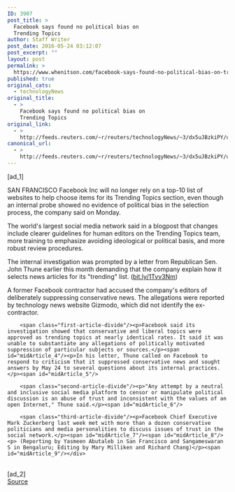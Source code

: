 ```yaml
---
ID: 3907
post_title: >
  Facebook says found no political bias on
  Trending Topics
author: Staff Writer
post_date: 2016-05-24 03:12:07
post_excerpt: ""
layout: post
permalink: >
  https://www.whenitson.com/facebook-says-found-no-political-bias-on-trending-topics/
published: true
original_cats:
  - technologyNews
original_title:
  - >
    Facebook says found no political bias on
    Trending Topics
original_link:
  - >
    http://feeds.reuters.com/~r/reuters/technologyNews/~3/dx5uJBzkiPY/us-facebook-bias-idUSKCN0YE2R9
canonical_url:
  - >
    http://feeds.reuters.com/~r/reuters/technologyNews/~3/dx5uJBzkiPY/us-facebook-bias-idUSKCN0YE2R9
---
```

 [ad_1]
<br><div id="articleText">
<span id="midArticle_start"/>

<span class="focusParagraph" readability="6"><p><span class="articleLocation">SAN FRANCISCO</span> Facebook Inc will no longer rely on a top-10 list of websites to help choose items for its Trending Topics section, even though an internal probe showed no evidence of political bias in the selection process, the company said on Monday.</p></span><span id="midArticle_0"/><p>The world's largest social media network said in a blogpost that changes include clearer guidelines for human editors on the Trending Topics team, more training to emphasize avoiding ideological or political basis, and more robust review procedures.</p><span id="midArticle_1"/><p>The internal investigation was prompted by a letter from Republican Sen. John Thune earlier this month demanding that the company explain how it selects news articles for its "trending" list. (<a href="http://bit.ly/1Tvv3Nm">bit.ly/1Tvv3Nm</a>)</p><span id="midArticle_2"/><p>A former Facebook contractor had accused the company's editors of deliberately suppressing conservative news. The allegations were reported by technology news website Gizmodo, which did not identify the ex-contractor.</p><span id="midArticle_3"/>
        
        <span class="first-article-divide"/><p>Facebook said its investigation showed that conservative and liberal topics were approved as trending topics at nearly identical rates. It said it was unable to substantiate any allegations of politically motivated suppression of particular subjects or sources.</p><span id="midArticle_4"/><p>In his letter, Thune called on Facebook to respond to criticism that it suppressed conservative news and sought answers by May 24 to several questions about its internal practices.</p><span id="midArticle_5"/>
        
        <span class="second-article-divide"/><p>"Any attempt by a neutral and inclusive social media platform to censor or manipulate political discussion is an abuse of trust and inconsistent with the values of an open Internet," Thune said.</p><span id="midArticle_6"/>
        
        <span class="third-article-divide"/><p>Facebook Chief Executive Mark Zuckerberg last week met with more than a dozen conservative politicians and media personalities to discuss issues of trust in the social network.</p><span id="midArticle_7"/><span id="midArticle_8"/><p> (Reporting by Yasmeen Abutaleb in San Francisco and Sangameswaran S in Bengaluru; Editing by Mary Milliken and Richard Chang)</p><span id="midArticle_9"/></div>
<br>[ad_2]
<br><a href="http://feeds.reuters.com/~r/reuters/technologyNews/~3/dx5uJBzkiPY/us-facebook-bias-idUSKCN0YE2R9">Source </a>